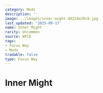 ```yaml
---
category: Mods
description: ''
image: ../images/inner-might-d822de39c8.jpg
last_updated: '2025-09-17'
name: Inner Might
rarity: Uncommon
source: WFCD
tags:
- Focus Way
- Mods
tradable: false
type: Focus Way
---
```


# Inner Might

